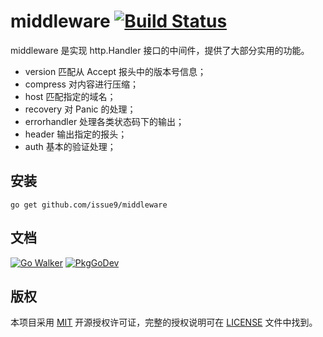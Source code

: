 middleware
[![Build Status](https://github.com/issue9/middleware/workflows/Go/badge.svg)](https://github.com/issue9/middleware/actions?query=workflow%3AGo)
======

middleware 是实现 http.Handler 接口的中间件，提供了大部分实用的功能。

- version 匹配从 Accept 报头中的版本号信息；
- compress 对内容进行压缩；
- host 匹配指定的域名；
- recovery 对 Panic 的处理；
- errorhandler 处理各类状态码下的输出；
- header 输出指定的报头；
- auth 基本的验证处理；

安装
---

```shell
go get github.com/issue9/middleware
```

文档
---

[![Go Walker](https://gowalker.org/api/v1/badge)](https://gowalker.org/github.com/issue9/middleware)
[![PkgGoDev](https://pkg.go.dev/badge/github.com/issue9/middleware)](https://pkg.go.dev/github.com/issue9/middleware)

版权
---

本项目采用 [MIT](https://opensource.org/licenses/MIT) 开源授权许可证，完整的授权说明可在 [LICENSE](LICENSE) 文件中找到。
